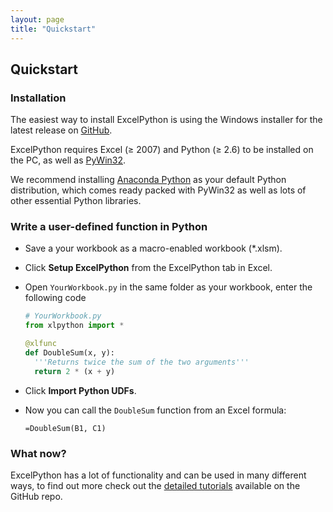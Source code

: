 ```yaml
---
layout: page
title: "Quickstart"
---
```


## Quickstart

### Installation

The easiest way to install ExcelPython is using the Windows installer for the latest release on [GitHub][].

ExcelPython requires Excel (&ge; 2007) and Python (&ge; 2.6) to be installed on the PC, as well as [PyWin32][].

We recommend installing [Anaconda Python][] as your default Python distribution, which comes ready packed with PyWin32 as well as lots of other essential Python libraries.

[PyWin32]: http://sourceforge.net/projects/pywin32/

[Anaconda Python]: https://store.continuum.io/cshop/anaconda/

[GitHub]: http://github.com/ericremoreynolds/excelpython/releases

### Write a user-defined function in Python

* Save a your workbook as a macro-enabled workbook (*.xlsm).

* Click **Setup ExcelPython** from the ExcelPython tab in Excel.

* Open `YourWorkbook.py` in the same folder as your workbook, enter the following code

    ```python
    # YourWorkbook.py
    from xlpython import *

    @xlfunc
    def DoubleSum(x, y):
      '''Returns twice the sum of the two arguments'''
      return 2 * (x + y)
    ```
		
* Click **Import Python UDFs**.

* Now you can call the `DoubleSum` function from an Excel formula:

    ```
    =DoubleSum(B1, C1)
    ```
		
### What now?

ExcelPython has a lot of functionality and can be used in many different ways, to find out more check out the [detailed tutorials][] available on the GitHub repo.

[detailed tutorials]: https://github.com/ericremoreynolds/excelpython/tree/master/docs
